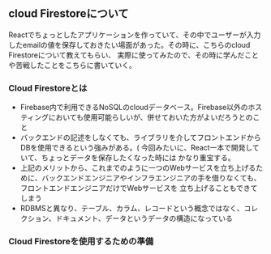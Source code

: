 ## cloud Firestoreについて

Reactでちょっとしたアプリケーションを作っていて、その中でユーザーが入力したemailの値を保存しておきたい場面があった。その時に、こちらのcloud Firestoreについて教えてもらい、
実際に使ってみたので、その時に学んだことや苦戦したことをこちらに書いていく。

### Cloud Firestoreとは
- Firebase内で利用できるNoSQLのcloudデータベース。Firebase以外のホスティングにおいても使用可能らしいが、併せておいた方がよいだろうとのこと
- バックエンドの記述をしなくても、ライブラリを介してフロントエンドからDBを使用できるという強みがある。( 今回みたいに、React一本で開発していて、ちょっとデータを保存したくなった時には
かなり重宝する。
- 上記のメリットから、これまでのように一つのWebサービスを立ち上げるために、バックエンドエンジニアやインフラエンジニアの手を借りなくても、フロントエンドエンジニアだけでWebサービスを
立ち上げることもできてしまう
- RDBMSと異なり、テーブル、カラム、レコードという概念ではなく、コレクション、ドキュメント、データというデータの構造になっている

### Cloud Firestoreを使用するための準備
